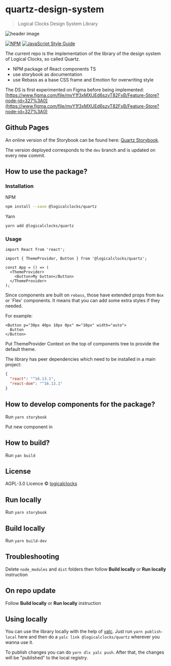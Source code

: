 # quartz-design-system

> Logical Clocks Design System Library

![header image](https://uploads-ssl.webflow.com/5e6f7cd3ee7f51d539a4da0b/5f58c6619b7b20b02e88b0d9_quartz.jpg)

[![NPM](https://img.shields.io/npm/v/@logicalclocks/quartz.svg)](https://www.npmjs.com/package/@logicalclocks/quartz) [![JavaScript Style Guide](https://img.shields.io/badge/code_style-standard-brightgreen.svg)](https://standardjs.com)

The current repo is the implementation of the library of the design system of Logical Clocks, so called Quartz.

- NPM package of React components TS
- use storybook as documentation
- use Rebass as a base CSS frame and Emotion for overwriting style

The DS is first experimented on Figma before being implemented:
[https://www.figma.com/file/mvY1f3xMXUEd6szvT82FxB/Feature-Store?node-id=327%3A0](https://www.figma.com/file/mvY1f3xMXUEd6szvT82FxB/Feature-Store?node-id=327%3A0)

## Github Pages

An online version of the Storybook can be found here: [Quartz Storybook](https://logicalclocks.github.io/quartz).

The version deployed corresponds to the `dev` branch and is updated on every new commit.

## How to use the package?

### Installation

NPM

```bash
npm install --save @logicalclocks/quartz
```

Yarn

```bash
yarn add @logicalclocks/quartz
```

### Usage

```tsx
import React from 'react';

import { ThemeProvider, Button } from '@logicalclocks/quartz';

const App = () => (
  <ThemeProvider>
    <Button>My button</Button>
  </ThemeProvider>
);
```

Since components are built on `rebass`, those have extended props from `Box` or `Flex' components.
It means that you can add some extra styles if they needed.

For example:

```tsx
<Button p="30px 40px 10px 0px" m="10px" width="auto">
  Button
</Button>
```

Put ThemeProvider Context on the top of components tree to provide the default theme.

The library has peer dependencies which need to be installed in a main project:

```json
{
  "react": "^16.13.1",
  "react-dom": "^16.13.1"
}
```

## How to develop components for the package?

Run `yarn storybook`

Put new component in

## How to build?

Run `yan build`

## License

AGPL-3.0 Licence © [logicalclocks](https://github.com/logicalclocks)

## Run locally

Run `yarn storybook`

## Build locally

Run `yarn build-dev`

## Troubleshooting

Delete `node_modules` and `dist` folders then follow **Build locally** or **Run locally** instruction

## On repo update

Follow **Build locally** or **Run locally** instruction


## Using locally
You can use the library locally with the help of [yalc](https://github.com/wclr/yalc).
Just run `yarn publish-local` here and then do a `yalc link @logicalclocks/quartz` wherever you wanna use it.

To publish changes you can do `yarn dlx yalc push`. After that, the changes will be "published" to the local registry.